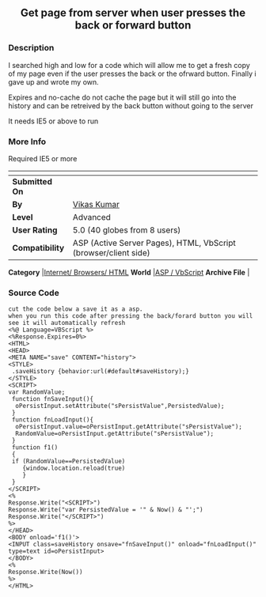 ﻿<div align="center">

## Get page from server when user presses the back or forward button


</div>

### Description

I searched high and low for a code which will allow me to get a fresh copy of my page even if the user presses the back or the ofrward button. Finally i gave up and wrote my own.

Expires and no-cache do not cache the page but it will still go into the history and can be retreived by the back button without going to the server

It needs IE5 or above to run
 
### More Info
 
Required IE5 or more


<span>             |<span>
---                |---
**Submitted On**   |
**By**             |[Vikas Kumar](https://github.com/Planet-Source-Code/PSCIndex/blob/master/ByAuthor/vikas-kumar.md)
**Level**          |Advanced
**User Rating**    |5.0 (40 globes from 8 users)
**Compatibility**  |ASP \(Active Server Pages\), HTML, VbScript \(browser/client side\)

**Category**       |[Internet/ Browsers/ HTML](https://github.com/Planet-Source-Code/PSCIndex/blob/master/ByCategory/internet-browsers-html__4-9.md)
**World**          |[ASP / VbScript](https://github.com/Planet-Source-Code/PSCIndex/blob/master/ByWorld/asp-vbscript.md)
**Archive File**   |[](https://github.com/Planet-Source-Code/vikas-kumar-get-page-from-server-when-user-presses-the-back-or-forward-button__4-6799/archive/master.zip)





### Source Code

```
cut the code below a save it as a asp.
when you run this code after pressing the back/forard button you will see it will automatically refresh
<%@ Language=VBScript %>
<%Response.Expires=0%>
<HTML>
<HEAD>
<META NAME="save" CONTENT="history">
<STYLE>
 .saveHistory {behavior:url(#default#saveHistory);}
</STYLE>
<SCRIPT>
var RandomValue;
 function fnSaveInput(){
  oPersistInput.setAttribute("sPersistValue",PersistedValue);
 }
 function fnLoadInput(){
  oPersistInput.value=oPersistInput.getAttribute("sPersistValue");
  RandomValue=oPersistInput.getAttribute("sPersistValue");
 }
 function f1()
 {
 if (RandomValue==PersistedValue)
	{window.location.reload(true)
	}
 }
</SCRIPT>
<%
Response.Write("<SCRIPT>")
Response.Write("var PersistedValue = '" & Now() & "';")
Response.Write("</SCRIPT>")
%>
</HEAD>
<BODY onload='f1()'>
<INPUT class=saveHistory onsave="fnSaveInput()" onload="fnLoadInput()" type=text id=oPersistInput>
</BODY>
<%
Response.Write(Now())
%>
</HTML>
```

